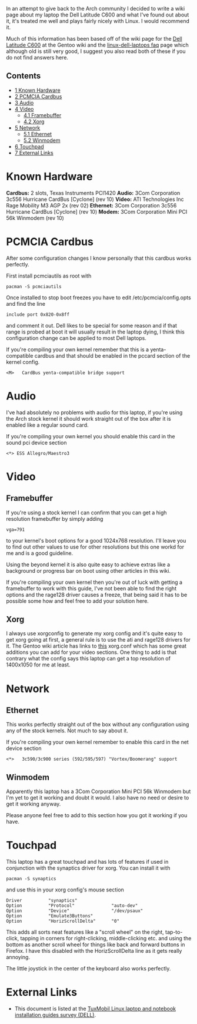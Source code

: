 In an attempt to give back to the Arch community I decided to write a wiki page about my laptop the Dell Latitude C600 and what I've found out about it, it's treated me well and plays fairly nicely with Linux. I would recommend it.

Much of this information has been based off of the wiki page for the [Dell Latitude C600](http://gentoo-wiki.com/HARDWARE_Dell_Latitude_C600) at the Gentoo wiki and the [linux-dell-laptops faq](http://www.whacked.net/ldl/faq/) page which although old is still very good, I suggest you also read both of these if you do not find answers here.

## Contents

*   [1 Known Hardware](#Known_Hardware)
*   [2 PCMCIA Cardbus](#PCMCIA_Cardbus)
*   [3 Audio](#Audio)
*   [4 Video](#Video)
    *   [4.1 Framebuffer](#Framebuffer)
    *   [4.2 Xorg](#Xorg)
*   [5 Network](#Network)
    *   [5.1 Ethernet](#Ethernet)
    *   [5.2 Winmodem](#Winmodem)
*   [6 Touchpad](#Touchpad)
*   [7 External Links](#External_Links)

# Known Hardware

**Cardbus:** 2 slots, Texas Instruments PCI1420
**Audio:** 3Com Corporation 3c556 Hurricane CardBus [Cyclone] (rev 10)
**Video:** ATI Technologies Inc Rage Mobility M3 AGP 2x (rev 02)
**Ethernet:** 3Com Corporation 3c556 Hurricane CardBus [Cyclone] (rev 10)
**Modem:** 3Com Corporation Mini PCI 56k Winmodem (rev 10)

# PCMCIA Cardbus

After some configuration changes I know personally that this cardbus works perfectly.

First install pcmciautils as root with

```
pacman -S pcmciautils

```

Once installed to stop boot freezes you have to edit /etc/pcmcia/config.opts and find the line

```
include port 0x820-0x8ff

```

and comment it out. Dell likes to be special for some reason and if that range is probed at boot it will usually result in the laptop dying, I think this configuration change can be applied to most Dell laptops.

If you're compiling your own kernel remember that this is a yenta-compatible cardbus and that should be enabled in the pccard section of the kernel config.

```
<M>   CardBus yenta-compatible bridge support 

```

# Audio

I've had absolutely no problems with audio for this laptop, if you're using the Arch stock kernel it should work straight out of the box after it is enabled like a regular sound card.

If you're compiling your own kernel you should enable this card in the sound pci device section

```
<*> ESS Allegro/Maestro3

```

# Video

## Framebuffer

If you're using a stock kernel I can confirm that you can get a high resolution framebuffer by simply adding

```
vga=791

```

to your kernel's boot options for a good 1024x768 resolution. I'll leave you to find out other values to use for other resolutions but this one workd for me and is a good guideline.

Using the beyond kernel it is also quite easy to achieve extras like a background or progress bar on boot using other articles in this wiki.

If you're compiling your own kernel then you're out of luck with getting a framebuffer to work with this guide, I've not been able to find the right options and the rage128 driver causes a freeze, that being said it has to be possible some how and feel free to add your solution here.

## Xorg

I always use xorgconfig to generate my xorg config and it's quite easy to get xorg going at first, a general rule is to use the ati and rage128 drivers for it. The Gentoo wiki article has links to [this](http://rserve.biz/gentoo/kilrathi/xorg.conf) xorg.conf which has some great additions you can add for your video sections. One thing to add is that contrary what the config says this laptop can get a top resolution of 1400x1050 for me at least.

# Network

## Ethernet

This works perfectly straight out of the box without any configuration using any of the stock kernels. Not much to say about it.

If you're compiling your own kernel remember to enable this card in the net device section

```
<*>   3c590/3c900 series (592/595/597) "Vortex/Boomerang" support

```

## Winmodem

Apparently this laptop has a 3Com Corporation Mini PCI 56k Winmodem but I'm yet to get it working and doubt it would. I also have no need or desire to get it working anyway.

Please anyone feel free to add to this section how you got it working if you have.

# Touchpad

This laptop has a great touchpad and has lots of features if used in conjunction with the synaptics driver for xorg. You can install it with

```
pacman -S synaptics

```

and use this in your xorg config's mouse section

```
Driver          "synaptics"
Option          "Protocol"              "auto-dev"
Option          "Device"                "/dev/psaux"
Option          "Emulate3Buttons"
Option          "HorizScrollDelta"      "0"

```

This adds all sorts neat features like a "scroll wheel" on the right, tap-to-click, tapping in corners for right-clicking, middle-clicking etc. and using the bottom as another scroll wheel for things like back and forward buttons in Firefox. I have this disabled with the HorizScrollDelta line as it gets really annoying.

The little joystick in the center of the keyboard also works perfectly.

# External Links

*   This document is listed at the [TuxMobil Linux laptop and notebook installation guides survey (DELL)](http://tuxmobil.org/dell.html).